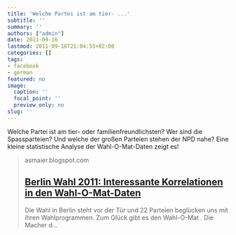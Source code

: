 ```yaml
---
title: 'Welche Partei ist am tier- ...'
subtitle: ''
summary: ''
authors: ["admin"]
date: 2011-09-16
lastmod: 2011-09-16T21:04:55+02:00
categories: []
tags:
- facebook
- german
featured: no
image:
  caption: ''
  focal_point: ''
  preview_only: no
slug: ''
---
```

Welche Partei ist am tier- oder familienfreundlichsten? Wer sind die Spassparteien? Und welche der großen Parteien stehen der NPD nahe? Eine kleine statistische Analyse der Wahl-O-Mat-Daten zeigt es!
> asmaier.blogspot.com
> ## [Berlin Wahl 2011: Interessante Korrelationen in den Wahl-O-Mat-Daten](http://asmaier.blogspot.com/2011/09/berlin-wahl-2011-interessante.html)
>
>Die Wahl in Berlin steht vor der Tür und 22 Parteien beglücken uns mit ihren Wahlprogrammen. Zum Glück gibt es den Wahl-O-Mat . Die Macher d...


